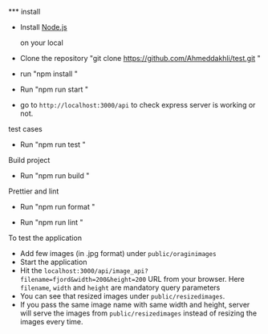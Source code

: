 
*** install
- Install [Node.js](https://nodejs.org/en/)

  on your local
- Clone the repository  "git clone https://github.com/Ahmeddakhli/test.git "
- run  "npm install "
- Run  "npm run start "
- go to `http://localhost:3000/api` to check express server is working or not. 

test cases
- Run  "npm run test "

Build project
- Run  "npm run build "

Prettier and lint
- Run  "npm run format " 

- Run  "npm run lint "

 To test the application
- Add few images (in .jpg format) under `public/oraginimages`
- Start the application
- Hit the `localhost:3000/api/image_api?filename=fjord&width=200&height=200` URL from your browser. Here `filename`, `width` and `height` are mandatory query parameters
- You can see that resized images under `public/resizedimages`.
- If you pass the same image name with same width and height, server will serve the images from `public/resizedimages` instead of resizing the images every time.
